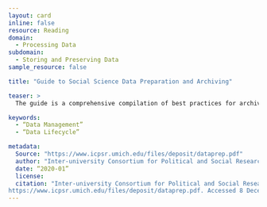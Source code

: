 ```yaml
---
layout: card
inline: false
resource: Reading
domain:
  - Processing Data
subdomain:
  - Storing and Preserving Data
sample_resource: false

title: "Guide to Social Science Data Preparation and Archiving"

teaser: >
  The guide is a comprehensive compilation of best practices for archiving and preserving data. The guide offers a thorough definition of the data lifecycle and offers guidance on data management plans, data collection and file creation, data analysis, and deposits.

keywords:
  - “Data Management”
  - “Data Lifecycle”

metadata:
  Source: "https://www.icpsr.umich.edu/files/deposit/dataprep.pdf"
  author: "Inter-university Consortium for Political and Social Research (ICPSR) "
  date: “2020-01”
  license: 
  citation: "Inter-university Consortium for Political and Social Research (ICPSR). 2020. ’Guide to Social Science Data Preparation and Archiving.’ 6th Edition.
https://www.icpsr.umich.edu/files/deposit/dataprep.pdf. Accessed 8 December 2024."
---
```

